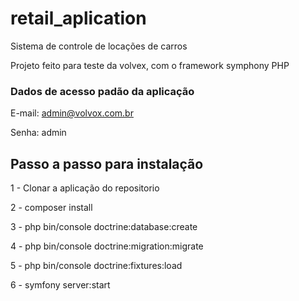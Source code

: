 # retail_aplication
Sistema de controle de locações de carros

Projeto feito para teste da  volvex, com o framework symphony PHP

### Dados de acesso padão da aplicação
E-mail: admin@volvox.com.br

Senha: admin


## Passo a passo para instalação
1 - Clonar a aplicação do repositorio

2 - composer install

3 - php bin/console doctrine:database:create

4 - php bin/console doctrine:migration:migrate

5 - php bin/console doctrine:fixtures:load

6 - symfony server:start 
